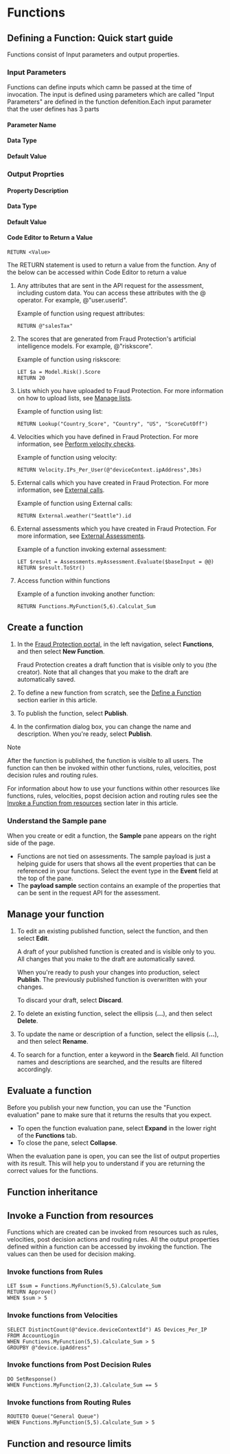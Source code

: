 
# Functions



## Defining a Function: Quick start guide

Functions consist of Input parameters and output properties. 

### Input Parameters 

Functions can define inputs which camn be passed at the time of invocation. The input is defined using parameters which are called "Input Parameters" are defined in the function defenition.Each input parameter that the user defines has 3 parts

#### Parameter Name
#### Data Type
#### Default Value

### Output Proprties 

#### Property Description
#### Data Type
#### Default Value
#### Code Editor to Return a Value

```FraudProtectionLanguage
RETURN <Value>
```
The RETURN statement is used to return a value from the function. 
Any of the below can be accessed within Code Editor to return a value
1. Any attributes that are sent in the API request for the assessment, including custom data. You can access these attributes with the @ operator. For example, @"user.userId".
  
   Example of function using request attributes:
    ```FraudProtectionLanguage
    RETURN @"salesTax"
    ```
2. The scores that are generated from Fraud Protection's artificial intelligence models. For example, @"riskscore".
   
   Example of function using riskscore:
    ```FraudProtectionLanguage
    LET $a = Model.Risk().Score
    RETURN 20
    ```
3. Lists which you have uploaded to Fraud Protection. For more information on how to upload lists, see [Manage lists](lists.md).
   
   Example of function using list:
    ```FraudProtectionLanguage
    RETURN Lookup("Country_Score", "Country", "US", "ScoreCutOff")
    ```
4. Velocities which you have defined in Fraud Protection. For more information, see [Perform velocity checks](velocities.md).
   
   Example of function using velocity:
    ```FraudProtectionLanguage
    RETURN Velocity.IPs_Per_User(@"deviceContext.ipAddress",30s)
    ```
5. External calls which you have created in Fraud Protection. For more information, see [External calls](external-calls.md).

   Example of function using External calls:
    ```FraudProtectionLanguage
    RETURN External.weather("Seattle").id
    ```
6. External assessments which you have created in Fraud Protection. For more information, see [External Assessments](external-assessments.md).
   
   Example of a function invoking external assessment:
    ```FraudProtectionLanguage
    LET $result = Assessments.myAssessment.Evaluate($baseInput = @@)
    RETURN $result.ToStr()
    ```


8. Access function within functions
   
   Example of a function invoking another function:
    ```FraudProtectionLanguage
    RETURN Functions.MyFunction(5,6).Calculat_Sum
    ```

## Create a function

1. In the [Fraud Protection portal](https://dfp.microsoft.com/), in the left navigation, select **Functions**, and then select **New Function**.

    Fraud Protection creates a draft function that is visible only to you (the creator). Note that all changes that you make to the draft are automatically saved.

2. To define a new function from scratch, see the [Define a Function](functions.md#define-a-function) section earlier in this article.

3. To publish the function, select **Publish**.
4. In the confirmation dialog box, you can change the name and description. When you're ready, select **Publish**.

> [!NOTE]
> After the function is published, the function is visible to all users. The function can then be invoked within other functions, rules, velocities, post decision rules and routing rules. 

For information about how to use your functions within other resources like functions, rules, velocities, popst decision action and routing rules see the [Invoke a Function from resources](Functions.md#invoke-a-function-from-resources) section later in this article.

### Understand the Sample pane

When you create or edit a function, the **Sample** pane appears on the right side of the page.

- Functions are not tied on assessments. The sample payload is just a helping guide for users that shows all the event properties that can be referenced in your functions. Select the event type in the **Event** field at the top of the pane.
- The **payload sample** section contains an example of the properties that can be sent in the request API for the assessment.


## Manage your function

1. To edit an existing published function, select the function, and then select **Edit**.

    A draft of your published function is created and is visible only to you. All changes that you make to the draft are automatically saved.

    When you're ready to push your changes into production, select **Publish**. The previously published function is overwritten with your changes.

    To discard your draft, select **Discard**.

2. To delete an existing function, select the ellipsis (**...**), and then select **Delete**.

3. To update the name or description of a function, select the ellipsis (**...**), and then select **Rename**.

4. To search for a function, enter a keyword in the **Search** field. All function names and descriptions are searched, and the results are filtered accordingly.

## Evaluate a function

Before you publish your new function, you can use the "Function evaluation" pane to make sure that it returns the results that you expect.

- To open the function evaluation pane, select **Expand** in the lower right of the **Functions** tab.
- To close the pane, select **Collapse**.

When the evaluation pane is open, you can see the list of output properties with its result. This will help you to understand if you are returning the correct values for the functions. 

## Function inheritance 

## Invoke a Function from resources
Functions which are created can be invoked from resources such as rules, velocities, post decision actions and routing rules. All the output properties defined within a function can be accessed by invoking the function. The values can then be used for decision making. 
### Invoke functions from Rules 

```FraudProtectionLanguage
LET $sum = Functions.MyFunction(5,5).Calculate_Sum
RETURN Approve()
WHEN $sum > 5
```

### Invoke functions from Velocities 

```FraudProtectionLanguage
SELECT DistinctCount(@"device.deviceContextId") AS Devices_Per_IP
FROM AccountLogin
WHEN Functions.MyFunction(5,5).Calculate_Sum > 5
GROUPBY @"device.ipAddress"
```

### Invoke functions from Post Decision Rules

```FraudProtectionLanguage
DO SetResponse()
WHEN Functions.MyFunction(2,3).Calculate_Sum == 5
```

### Invoke functions from Routing Rules 

```FraudProtectionLanguage
ROUTETO Queue("General Queue")
WHEN Functions.MyFunction(5,5).Calculate_Sum > 5
```
## Function and resource limits


